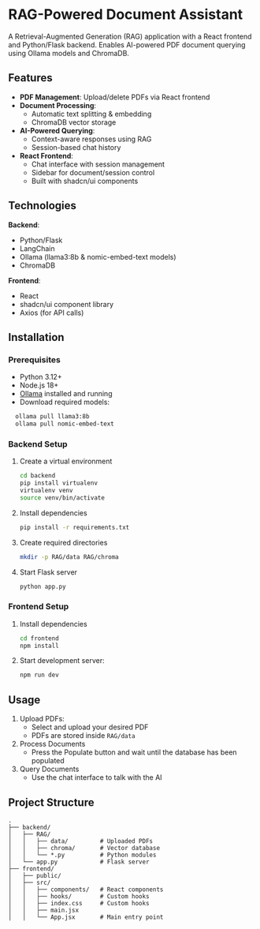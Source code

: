 # RAG-Powered Document Assistant

A Retrieval-Augmented Generation (RAG) application with a React frontend and Python/Flask backend. Enables AI-powered PDF document querying using Ollama models and ChromaDB.

## Features
- **PDF Management**: Upload/delete PDFs via React frontend
- **Document Processing**: 
  - Automatic text splitting & embedding
  - ChromaDB vector storage
- **AI-Powered Querying**:
  - Context-aware responses using RAG
  - Session-based chat history
- **React Frontend**:
  - Chat interface with session management
  - Sidebar for document/session control
  - Built with shadcn/ui components

## Technologies
**Backend**:
- Python/Flask
- LangChain
- Ollama (llama3:8b & nomic-embed-text models)
- ChromaDB

**Frontend**:
- React
- shadcn/ui component library
- Axios (for API calls)

## Installation

### Prerequisites
- Python 3.12+
- Node.js 18+
- [Ollama](https://ollama.ai/) installed and running
- Download required models:
```bash
  ollama pull llama3:8b
  ollama pull nomic-embed-text
```

### Backend Setup
1. Create a virtual environment
    ```bash
    cd backend
    pip install virtualenv
    virtualenv venv
    source venv/bin/activate
    ```
2. Install dependencies
    ```bash
    pip install -r requirements.txt 
    ```

3. Create required directories
    ```bash
    mkdir -p RAG/data RAG/chroma
    ```

4. Start Flask server
    ```bash
    python app.py
    ```

### Frontend Setup
1. Install dependencies
    ```bash
    cd frontend
    npm install
    ```

2. Start development server:
    ```bash
    npm run dev
    ```

## Usage
1. Upload PDFs:
    - Select and upload your desired PDF
    - PDFs are stored inside `RAG/data`
2. Process Documents
    - Press the Populate button and wait until the database has been populated
3. Query Documents
    - Use the chat interface to talk with the AI

## Project Structure
```
.
├── backend/
│   ├── RAG/
│   │   ├── data/         # Uploaded PDFs
│   │   ├── chroma/       # Vector database 
│   │   └── *.py          # Python modules
│   └── app.py            # Flask server 
├── frontend/             
│   ├── public/
│   ├── src/
│   │   ├── components/   # React components
│   │   ├── hooks/        # Custom hooks 
│   │   ├── index.css     # Custom hooks 
│   │   ├── main.jsx        
│   │   └── App.jsx       # Main entry point
```